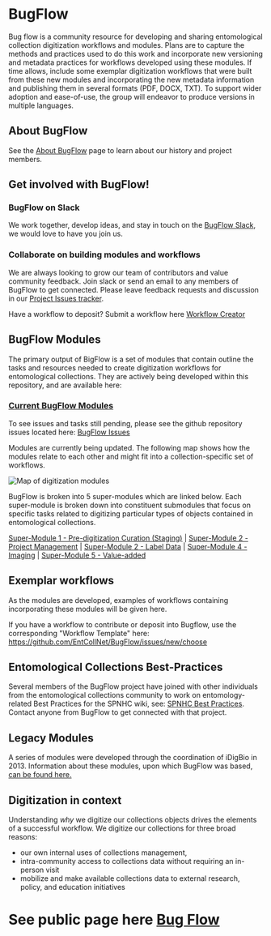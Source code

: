 # BugFlow
Bug flow is a community resource for developing and sharing entomological collection digitization workflows and modules. Plans are to capture the methods and practices used to do this work and incorporate new versioning and metadata practices for workflows developed using these modules. If time allows, include some exemplar digitization workflows that were built from these new modules and incorporating the new metadata information and publishing them in several formats (PDF, DOCX, TXT). To support wider adoption and ease-of-use, the group will endeavor to produce versions in multiple languages.

## About BugFlow
See the [About BugFlow](about_us.md) page to learn about our history and project members.


## Get involved with BugFlow!
### BugFlow on Slack
We work together, develop ideas, and stay in touch on the [BugFlow Slack](https://bugflowentomo-ubc1601.slack.com), we would love to have you join us.
### Collaborate on building modules and workflows
We are always looking to grow our team of contributors and value community feedback.  Join slack or send an email to any members of BugFlow to get connected.  Please leave feedback requests and discussion in our [Project Issues tracker](https://github.com/EntCollNet/BugFlow/issues).

Have a workflow to deposit? Submit a workflow here [Workflow Creator](https://github.com/EntCollNet/BugFlow/issues/new/choose)


## BugFlow Modules
The primary output of BigFlow is a set of modules that contain outline the tasks and resources needed to create digitization workflows for entomological collections. They are actively being developed within this repository, and are available here:
### [Current BugFlow Modules](modules/)

To see issues and tasks still pending, please see the github repository issues located here:
[BugFlow Issues](https://github.com/EntCollNet/BugFlow/issues)


Modules are currently being updated.  The following map shows how the modules relate to each other and might fit into a collection-specific set of workflows.

![Map of digitization modules](https://raw.githubusercontent.com/EntCollNet/BugFlow/master/modules/module_map.png)

BugFlow is broken into 5 super-modules which are linked below.  Each super-module is broken down into constituent submodules that focus on specific tasks related to digitizing particular types of objects contained in entomological collections.

[Super-Module 1 - Pre-digitization Curation (Staging)](modules/module_1/) | 
[Super-Module 2 - Project Management](modules/module_2/) | 
[Super-Module 2 - Label Data](modules/module_3/) | 
[Super-Module 4 - Imaging](modules/module_4/) | 
[Super-Module 5 - Value-added](modules/module_5/)



## Exemplar workflows
As the modules are developed, examples of workflows containing incorporating these modules will be given here.

If you have a workflow to contribute or deposit into Bugflow, use the corresponding "Workflow Template" here: https://github.com/EntCollNet/BugFlow/issues/new/choose

## Entomological Collections Best-Practices
Several members of the BugFlow project have joined with other individuals from the entomological collections community to work on entomology-related Best Practices for the SPNHC wiki, see: [SPNHC Best Practices](https://spnhc.biowikifarm.net/wiki/Category:Best_Practices).  Contact anyone from BugFlow to get connected with that project.


## Legacy Modules
A series of modules were developed through the coordination of iDigBio in 2013. Information about these modules, upon which BugFlow was based, [can be found here.](modules/2013_modules.md)


## Digitization in context
Understanding _why_ we digitize our collections objects drives the elements of a successful workflow.  We digitize our collections for three broad reasons:
- our own internal uses of collections management, 
- intra-community access to collections data without requiring an in-person visit
- mobilize and make available collections data to external research, policy, and education initiatives


# See public page here [Bug Flow](https://entcollnet.github.io/BugFlow/)
